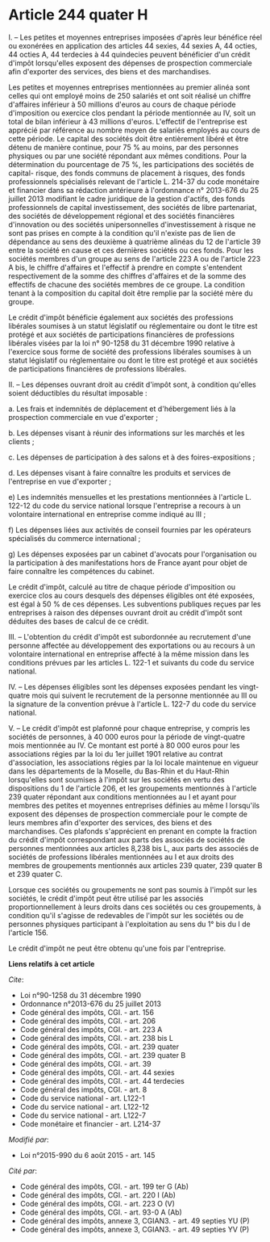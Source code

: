# Article 244 quater H

I. – Les petites et moyennes entreprises imposées d'après leur bénéfice réel ou exonérées en application des articles 44
sexies, 44 sexies A, 44 octies, 44 octies A, 44 terdecies à 44 quindecies peuvent bénéficier d'un crédit d'impôt lorsqu'elles
exposent des dépenses de prospection commerciale afin d'exporter des services, des biens et des marchandises.

Les petites et moyennes entreprises mentionnées au premier alinéa sont celles qui ont employé moins de 250 salariés et ont
soit réalisé un chiffre d'affaires inférieur à 50 millions d'euros au cours de chaque période d'imposition ou exercice clos
pendant la période mentionnée au IV, soit un total de bilan inférieur à 43 millions d'euros. L'effectif de l'entreprise est
apprécié par référence au nombre moyen de salariés employés au cours de cette période. Le capital des sociétés doit être
entièrement libéré et être détenu de manière continue, pour 75 % au moins, par des personnes physiques ou par une société
répondant aux mêmes conditions. Pour la détermination du pourcentage de 75 %, les participations des sociétés de capital-
risque, des fonds communs de placement à risques, des fonds professionnels spécialisés relevant de l'article L. 214-37 du
code monétaire et financier dans sa rédaction antérieure à l'ordonnance n° 2013-676 du 25 juillet 2013 modifiant le cadre
juridique de la gestion d'actifs, des fonds professionnels de capital investissement, des sociétés de libre partenariat, des
sociétés de développement régional et des sociétés financières d'innovation ou des sociétés unipersonnelles d'investissement
à risque ne sont pas prises en compte à la condition qu'il n'existe pas de lien de dépendance au sens des deuxième à
quatrième alinéas du 12 de l'article 39 entre la société en cause et ces dernières sociétés ou ces fonds. Pour les sociétés
membres d'un groupe au sens de l'article 223 A ou de l'article 223 A bis, le chiffre d'affaires et l'effectif à prendre en
compte s'entendent respectivement de la somme des chiffres d'affaires et de la somme des effectifs de chacune des sociétés
membres de ce groupe. La condition tenant à la composition du capital doit être remplie par la société mère du groupe.

Le crédit d'impôt bénéficie également aux sociétés des professions libérales soumises à un statut législatif ou réglementaire
ou dont le titre est protégé et aux sociétés de participations financières de professions libérales visées par la loi n°
90-1258 du 31 décembre 1990 relative à l'exercice sous forme de société des professions libérales soumises à un statut
législatif ou réglementaire ou dont le titre est protégé et aux sociétés de participations financières de professions
libérales.

II. – Les dépenses ouvrant droit au crédit d'impôt sont, à condition qu'elles soient déductibles du résultat imposable :

a. Les frais et indemnités de déplacement et d'hébergement liés à la prospection commerciale en vue d'exporter ;

b. Les dépenses visant à réunir des informations sur les marchés et les clients ;

c. Les dépenses de participation à des salons et à des foires-expositions ;

d. Les dépenses visant à faire connaître les produits et services de l'entreprise en vue d'exporter ;

e) Les indemnités mensuelles et les prestations mentionnées à l'article L. 122-12 du code du service national lorsque
l'entreprise a recours à un volontaire international en entreprise comme indiqué au III ;

f) Les dépenses liées aux activités de conseil fournies par les opérateurs spécialisés du commerce international ;

g) Les dépenses exposées par un cabinet d'avocats pour l'organisation ou la participation à des manifestations hors de France
ayant pour objet de faire connaître les compétences du cabinet.

Le crédit d'impôt, calculé au titre de chaque période d'imposition ou exercice clos au cours desquels des dépenses éligibles
ont été exposées, est égal à 50 % de ces dépenses. Les subventions publiques reçues par les entreprises à raison des dépenses
ouvrant droit au crédit d'impôt sont déduites des bases de calcul de ce crédit.

III. – L'obtention du crédit d'impôt est subordonnée au recrutement d'une personne affectée au développement des exportations
ou au recours à un volontaire international en entreprise affecté à la même mission dans les conditions prévues par les
articles L. 122-1 et suivants du code du service national. 

IV. – Les dépenses éligibles sont les dépenses exposées pendant les vingt-quatre mois qui suivent le recrutement de la
personne mentionnée au III ou la signature de la convention prévue à l'article L. 122-7 du code du service national.

V. – Le crédit d'impôt est plafonné pour chaque entreprise, y compris les sociétés de personnes, à 40 000 euros pour la
période de vingt-quatre mois mentionnée au IV. Ce montant est porté à 80 000 euros pour les associations régies par la loi du
1er juillet 1901 relative au contrat d'association, les associations régies par la loi locale maintenue en vigueur dans les
départements de la Moselle, du Bas-Rhin et du Haut-Rhin lorsqu'elles sont soumises à l'impôt sur les sociétés en vertu des
dispositions du 1 de l'article 206, et les groupements mentionnés à l'article 239 quater répondant aux conditions mentionnées
au I et ayant pour membres des petites et moyennes entreprises définies au même I lorsqu'ils exposent des dépenses de
prospection commerciale pour le compte de leurs membres afin d'exporter des services, des biens et des marchandises. Ces
plafonds s'apprécient en prenant en compte la fraction du crédit d'impôt correspondant aux parts des associés de sociétés de
personnes mentionnées aux articles 8,238 bis L, aux parts des associés de sociétés de professions libérales mentionnées au I
et aux droits des membres de groupements mentionnés aux articles 239 quater, 239 quater B et 239 quater C. 

Lorsque ces sociétés ou groupements ne sont pas soumis à l'impôt sur les sociétés, le crédit d'impôt peut être utilisé par
les associés proportionnellement à leurs droits dans ces sociétés ou ces groupements, à condition qu'il s'agisse de
redevables de l'impôt sur les sociétés ou de personnes physiques participant à l'exploitation au sens du 1° bis du I de
l'article 156. 

Le crédit d'impôt ne peut être obtenu qu'une fois par l'entreprise.

**Liens relatifs à cet article**

_Cite_:

  - Loi n°90-1258 du 31 décembre 1990
  - Ordonnance n°2013-676 du 25 juillet 2013
  - Code général des impôts, CGI. - art. 156
  - Code général des impôts, CGI. - art. 206
  - Code général des impôts, CGI. - art. 223 A
  - Code général des impôts, CGI. - art. 238 bis L
  - Code général des impôts, CGI. - art. 239 quater
  - Code général des impôts, CGI. - art. 239 quater B
  - Code général des impôts, CGI. - art. 39
  - Code général des impôts, CGI. - art. 44 sexies
  - Code général des impôts, CGI. - art. 44 terdecies
  - Code général des impôts, CGI. - art. 8
  - Code du service national - art. L122-1
  - Code du service national - art. L122-12
  - Code du service national - art. L122-7
  - Code monétaire et financier - art. L214-37

_Modifié par_:

  - Loi n°2015-990 du 6 août 2015 - art. 145

_Cité par_:

  - Code général des impôts, CGI. - art. 199 ter G (Ab)
  - Code général des impôts, CGI. - art. 220 I (Ab)
  - Code général des impôts, CGI. - art. 223 O (V)
  - Code général des impôts, CGI. - art. 93-0 A (Ab)
  - Code général des impôts, annexe 3, CGIAN3. - art. 49 septies YU (P)
  - Code général des impôts, annexe 3, CGIAN3. - art. 49 septies YV (P)
